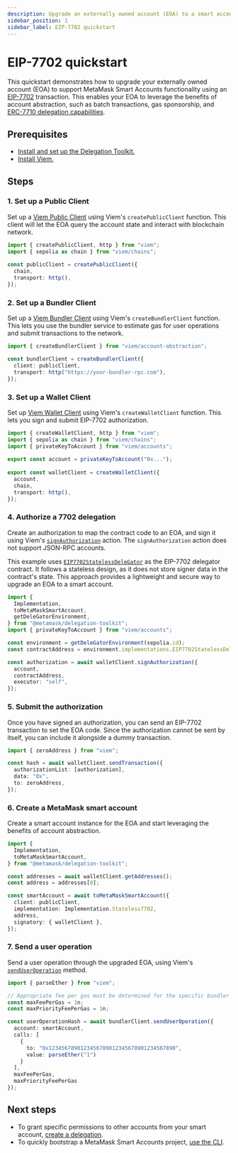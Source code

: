 ```yaml
---
description: Upgrade an externally owned account (EOA) to a smart account
sidebar_position: 1
sidebar_label: EIP-7702 quickstart
---
```


# EIP-7702 quickstart

This quickstart demonstrates how to upgrade your externally owned account (EOA) to support MetaMask Smart Accounts 
functionality using an [EIP-7702](https://eips.ethereum.org/EIPS/eip-7702) transaction. This enables your EOA to leverage the benefits of account 
abstraction, such as batch transactions, gas sponsorship, and [ERC-7710 delegation capabilities](../../concepts/delegation.md).

## Prerequisites

- [Install and set up the Delegation Toolkit.](../install.md)
- [Install Viem.](https://viem.sh/)

## Steps

### 1. Set up a Public Client

Set up a [Viem Public Client](https://viem.sh/docs/clients/public) using Viem's `createPublicClient` function. 
This client will let the EOA query the account state and interact with blockchain network.

```typescript
import { createPublicClient, http } from "viem";
import { sepolia as chain } from "viem/chains";
 
const publicClient = createPublicClient({
  chain,
  transport: http(),
});
```

### 2. Set up a Bundler Client

Set up a [Viem Bundler Client](https://viem.sh/account-abstraction/clients/bundler) using Viem's `createBundlerClient` function.
This lets you use the bundler service to estimate gas for user operations and submit transactions to the network.

```typescript
import { createBundlerClient } from "viem/account-abstraction";

const bundlerClient = createBundlerClient({
  client: publicClient,
  transport: http("https://your-bundler-rpc.com"),
});
```

### 3. Set up a Wallet Client

Set up [Viem Wallet Client](https://viem.sh/docs/clients/wallet) using Viem's `createWalletClient` function. 
This lets you sign and submit EIP-7702 authorization.

```typescript
import { createWalletClient, http } from "viem";
import { sepolia as chain } from "viem/chains";
import { privateKeyToAccount } from "viem/accounts";
 
export const account = privateKeyToAccount("0x...");
 
export const walletClient = createWalletClient({
  account,
  chain,
  transport: http(),
});
```

### 4. Authorize a 7702 delegation

Create an authorization to map the contract code to an EOA, and sign it 
using Viem's [`signAuthorization`](https://viem.sh/docs/eip7702/signAuthorization) action. The `signAuthorization` action 
does not support JSON-RPC accounts.

This example uses [`EIP7702StatelessDeleGator`](https://github.com/MetaMask/delegation-framework/blob/main/src/EIP7702/EIP7702StatelessDeleGator.sol) as the EIP-7702 delegator contract. 
It follows a stateless design, as it does not store signer data in the contract's state. This approach
provides a lightweight and secure way to upgrade an EOA to a smart account.

```typescript
import {
  Implementation,
  toMetaMaskSmartAccount,
  getDeleGatorEnvironment,
} from "@metamask/delegation-toolkit";
import { privateKeyToAccount } from "viem/accounts";

const environment = getDeleGatorEnvironment(sepolia.id);
const contractAddress = environment.implementations.EIP7702StatelessDeleGatorImpl;

const authorization = await walletClient.signAuthorization({
  account, 
  contractAddress,
  executor: "self", 
});
```

### 5. Submit the authorization

Once you have signed an authorization, you can send an EIP-7702 transaction to set the EOA code.
Since the authorization cannot be sent by itself, you can include it alongside a dummy transaction.

```ts
import { zeroAddress } from "viem";

const hash = await walletClient.sendTransaction({ 
  authorizationList: [authorization], 
  data: "0x", 
  to: zeroAddress, 
});
```

### 6. Create a MetaMask smart account

Create a smart account instance for the EOA and start 
leveraging the benefits of account abstraction.

```ts
import { 
  Implementation, 
  toMetaMaskSmartAccount,
} from "@metamask/delegation-toolkit";

const addresses = await walletClient.getAddresses();
const address = addresses[0];

const smartAccount = await toMetaMaskSmartAccount({
  client: publicClient,
  implementation: Implementation.Stateless7702,
  address, 
  signatory: { walletClient },
});
```

### 7. Send a user operation

Send a user operation through the upgraded EOA, using Viem's [`sendUserOperation`](https://viem.sh/account-abstraction/actions/bundler/sendUserOperation) method.

```ts
import { parseEther } from "viem";

// Appropriate fee per gas must be determined for the specific bundler being used.
const maxFeePerGas = 1n;
const maxPriorityFeePerGas = 1n;

const userOperationHash = await bundlerClient.sendUserOperation({
  account: smartAccount,
  calls: [
    {
      to: "0x1234567890123456789012345678901234567890",
      value: parseEther("1")
    }
  ],
  maxFeePerGas,
  maxPriorityFeePerGas
});
```

## Next steps

- To grant specific permissions to other accounts from your smart account, [create a delegation](../../how-to/create-delegation/index.md).
- To quickly bootstrap a MetaMask Smart Accounts project, [use the CLI](../use-the-cli.md).

